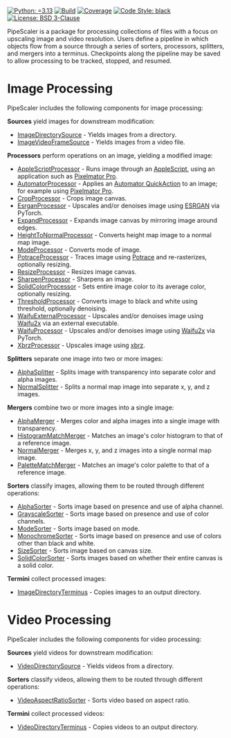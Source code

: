 [![Python: =3.13](https://img.shields.io/badge/python-3.13-green.svg)](https://docs.python.org/3/whatsnew/3.13.html)
[![Build](https://github.com/KarlTDebiec/PipeScaler/actions/workflows/build.yml/badge.svg)](https://github.com/KarlTDebiec/PipeScaler/actions/workflows/build.yml)
[![Coverage](https://img.shields.io/badge/coverage-83-green)](https://github.com/KarlTDebiec/PipeScaler)
[![Code Style: black](https://img.shields.io/badge/code%20style-black-000000.svg)](https://github.com/psf/black)
[![License: BSD 3-Clause](https://img.shields.io/badge/license-BSD%203--Clause-blue.svg)](https://opensource.org/licenses/BSD-3-Clause)

PipeScaler is a package for processing collections of files with a focus on upscaling
image and video resolution. Users define a pipeline in which objects flow from a source
through a series of sorters, processors, splitters, and mergers into a terminus.
Checkpoints along the pipeline may be saved to allow processing to be tracked, stopped,
and resumed.

# Image Processing

PipeScaler includes the following components for image processing:

**Sources** yield images for downstream modification:
* [ImageDirectorySource](https://github.com/KarlTDebiec/PipeScaler/tree/master/pipescaler/image/pipelines/sources/image_directory_source.py) - Yields images from a directory.
* [ImageVideoFrameSource](https://github.com/KarlTDebiec/PipeScaler/tree/master/pipescaler/image/pipelines/sources/image_video_frame_source.py) - Yields images from a video file.

**Processors** perform operations on an image, yielding a modified image:
* [AppleScriptProcessor](https://github.com/KarlTDebiec/PipeScaler/tree/master/pipescaler/image/operators/processors/apple_script_processor.py) - Runs image through an [AppleScript](https://developer.apple.com/library/archive/documentation/AppleScript/Conceptual/AppleScriptLangGuide/introduction/ASLR_intro.html), using an application such as [Pixelmator Pro](https://www.pixelmator.com/support/guide/pixelmator-pro/1270/).
* [AutomatorProcessor](https://github.com/KarlTDebiec/PipeScaler/tree/master/pipescaler/image/operators/processors/automator_processor.py) - Applies an [Automator QuickAction](https://support.apple.com/guide/automator/welcome/mac) to an image; for example using [Pixelmator Pro](https://www.pixelmator.com/support/guide/pixelmator-pro/1270/).
* [CropProcessor](https://github.com/KarlTDebiec/PipeScaler/tree/master/pipescaler/image/operators/processors/crop_processor.py) - Crops image canvas.
* [EsrganProcessor](https://github.com/KarlTDebiec/PipeScaler/tree/master/pipescaler/image/operators/processors/esrgan_processor.py) - Upscales and/or denoises image using [ESRGAN](https://github.com/xinntao/ESRGAN) via PyTorch.
* [ExpandProcessor](https://github.com/KarlTDebiec/PipeScaler/tree/master/pipescaler/image/operators/processors/expand_processor.py) - Expands image canvas by mirroring image around edges.
* [HeightToNormalProcessor](https://github.com/KarlTDebiec/PipeScaler/tree/master/pipescaler/image/operators/processors/height_to_normal_processor.py) - Converts height map image to a normal map image.
* [ModeProcessor](https://github.com/KarlTDebiec/PipeScaler/tree/master/pipescaler/image/operators/processors/mode_processor.py) - Converts mode of image.
* [PotraceProcessor](https://github.com/KarlTDebiec/PipeScaler/tree/master/pipescaler/image/operators/processors/potrace_processor.py) - Traces image using [Potrace](http://potrace.sourceforge.net/) and re-rasterizes, optionally resizing.
* [ResizeProcessor](https://github.com/KarlTDebiec/PipeScaler/tree/master/pipescaler/image/operators/processors/resize_processor.py) - Resizes image canvas.
* [SharpenProcessor](https://github.com/KarlTDebiec/PipeScaler/tree/master/pipescaler/image/operators/processors/sharpen_processor.py) - Sharpens an image.
* [SolidColorProcessor](https://github.com/KarlTDebiec/PipeScaler/tree/master/pipescaler/image/operators/processors/solid_color_processor.py) - Sets entire image color to its average color, optionally resizing.
* [ThresholdProcessor](https://github.com/KarlTDebiec/PipeScaler/tree/master/pipescaler/image/operators/processors/threshold_processor.py) - Converts image to black and white using threshold, optionally denoising.
* [WaifuExternalProcessor](https://github.com/KarlTDebiec/PipeScaler/tree/master/pipescaler/image/operators/processors/waifu_external_processor.py) - Upscales and/or denoises image using [Waifu2x](https://github.com/nagadomi/waifu2x) via an external executable.
* [WaifuProcessor](https://github.com/KarlTDebiec/PipeScaler/tree/master/pipescaler/image/operators/processors/waifu_processor.py) - Upscales and/or denoises image using [Waifu2x](https://github.com/nagadomi/waifu2x) via PyTorch.
* [XbrzProcessor](https://github.com/KarlTDebiec/PipeScaler/tree/master/pipescaler/image/operators/processors/xbrz_processor.py) - Upscales image using [xbrz](https://github.com/ioistired/xbrz.py).

**Splitters** separate one image into two or more images:
* [AlphaSplitter](https://github.com/KarlTDebiec/PipeScaler/tree/master/pipescaler/image/operators/splitters/alpha_splitter.py) - Splits image with transparency into separate color and alpha images.
* [NormalSplitter](https://github.com/KarlTDebiec/PipeScaler/tree/master/pipescaler/image/operators/splitters/normal_splitter.py) - Splits a normal map image into separate x, y, and z images.

**Mergers** combine two or more images into a single image:
* [AlphaMerger](https://github.com/KarlTDebiec/PipeScaler/tree/master/pipescaler/image/operators/mergers/alpha_merger.py) - Merges color and alpha images into a single image with transparency.
* [HistogramMatchMerger](https://github.com/KarlTDebiec/PipeScaler/tree/master/pipescaler/image/operators/mergers/histogram_match_merger.py) - Matches an image's color histogram to that of a reference image.
* [NormalMerger](https://github.com/KarlTDebiec/PipeScaler/tree/master/pipescaler/image/operators/mergers/normal_merger.py) - Merges x, y, and z images into a single normal map image.
* [PaletteMatchMerger](https://github.com/KarlTDebiec/PipeScaler/tree/master/pipescaler/image/operators/mergers/palette_match_merger.py) - Matches an image's color palette to that of a reference image.

**Sorters** classify images, allowing them to be routed through different operations:
* [AlphaSorter](https://github.com/KarlTDebiec/PipeScaler/tree/master/pipescaler/image/pipelines/sorters/alpha_sorter.py) - Sorts image based on presence and use of alpha channel.
* [GrayscaleSorter](https://github.com/KarlTDebiec/PipeScaler/tree/master/pipescaler/image/pipelines/sorters/grayscale_sorter.py) - Sorts image based on presence and use of color channels.
* [ModeSorter](https://github.com/KarlTDebiec/PipeScaler/tree/master/pipescaler/image/pipelines/sorters/mode_sorter.py) - Sorts image based on mode.
* [MonochromeSorter](https://github.com/KarlTDebiec/PipeScaler/tree/master/pipescaler/image/pipelines/sorters/monochrome_sorter.py) - Sorts image based on presence and use of colors other than black and white.
* [SizeSorter](https://github.com/KarlTDebiec/PipeScaler/tree/master/pipescaler/image/pipelines/sorters/size_sorter.py) - Sorts image based on canvas size.
* [SolidColorSorter](https://github.com/KarlTDebiec/PipeScaler/tree/master/pipescaler/image/pipelines/sorters/solid_color_sorter.py) - Sorts images based on whether their entire canvas is a solid color.

**Termini** collect processed images:
* [ImageDirectoryTerminus](https://github.com/KarlTDebiec/PipeScaler/tree/master/pipescaler/image/pipelines/termini/image_directory_terminus.py) - Copies images to an output directory.

# Video Processing

PipeScaler includes the following components for video processing:

**Sources** yield videos for downstream modification:
* [VideoDirectorySource](https://github.com/KarlTDebiec/PipeScaler/tree/master/pipescaler/video/pipelines/sources/video_directory_source.py) - Yields videos from a directory.

**Sorters** classify videos, allowing them to be routed through different operations:
* [VideoAspectRatioSorter](https://github.com/KarlTDebiec/PipeScaler/tree/master/pipescaler/video/pipelines/sorters/video_aspect_ratio_sorter.py) - Sorts video based on aspect ratio.

**Termini** collect processed videos:
* [VideoDirectoryTerminus](https://github.com/KarlTDebiec/PipeScaler/tree/master/pipescaler/video/pipelines/termini/video_directory_terminus.py) - Copies videos to an output directory.

